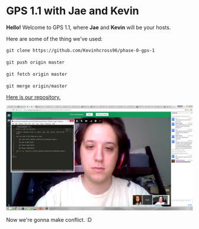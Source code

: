 # GPS 1.1 with Jae and Kevin

**Hello!** Welcome to GPS 1.1, where __Jae__ and __Kevin__ will be your hosts.

Here are some of the thing we've used:

    git clone https://github.com/Kevinhcross96/phase-0-gps-1

    git push origin master

    git fetch origin master

    git merge origin/master

[Here is our repository.](https://github.com/Kevinhcross96/phase-0-gps-1)

![Here we are working together!](https://github.com/Kevinhcross96/phase-0-gps-1/blob/newbranch/gps_screenshot.PNG?raw=true)

Now we're gonna make conflict. :D